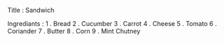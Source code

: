 Title : Sandwich

Ingrediants :
1 . Bread
2 . Cucumber
3 . Carrot
4 . Cheese
5 . Tomato
6 . Coriander
7 . Butter
8 . Corn
9 . Mint Chutney